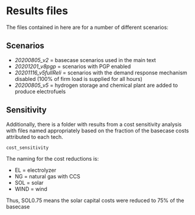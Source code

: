 # Results files

The files contained in here are for a number of different scenarios:

## Scenarios
 - *20200805_v2* = basecase scenarios used in the main text
 - *20201201_v8pgp* = scenarios with PGP enabled
 - *20201116_v5fullReli* = scenarios with the demand response mechanism disabled (100% of firm load is supplied for all hours)
 - *20200805_v5* = hydrogen storage and chemical plant are added to produce electrofuels


## Sensitivity
Additionally, there is a folder with results from a cost sensitivity analysis with files named appropriately based on the fraction of the basecase costs attributed to each tech.

`cost_sensitivity`

The naming for the cost reductions is:
 * EL = electrolyzer
 * NG = natural gas with CCS
 * SOL = solar
 * WIND = wind

Thus, SOL0.75 means the solar capital costs were reduced to 75% of the basecase
